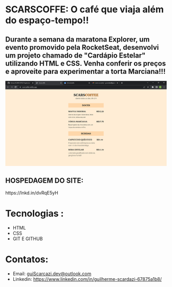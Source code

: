 # SCARSCOFFE: O café que viaja além do espaço-tempo!!
 
<h2>Durante a semana da maratona  Explorer, um evento promovido pela RocketSeat, desenvolvi um projeto chamado de "Cardápio Estelar" utilizando HTML e CSS. Venha conferir os preços e aproveite para experimentar a torta Marciana!!!</h2>

![pt](pt.png)

<h2>HOSPEDAGEM DO SITE:</h2>   https://lnkd.in/dvRqE5yH


# Tecnologias :
- HTML
- CSS
- GIT E GITHUB
# Contatos:
- Email: guiScarcazi.dev@outlook.com
- Linkedin: https://www.linkedin.com/in/guilherme-scardazi-67875a1b8/
